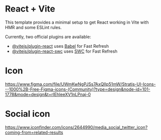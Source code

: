 # React + Vite

This template provides a minimal setup to get React working in Vite with HMR and some ESLint rules.

Currently, two official plugins are available:

- [@vitejs/plugin-react](https://github.com/vitejs/vite-plugin-react/blob/main/packages/plugin-react/README.md) uses [Babel](https://babeljs.io/) for Fast Refresh
- [@vitejs/plugin-react-swc](https://github.com/vitejs/vite-plugin-react-swc) uses [SWC](https://swc.rs/) for Fast Refresh
# Icon
https://www.figma.com/file/UWmKwNgPJSs7AxQIIp51mW/Stratis-UI-Icons---1000%2B-Free-Figma-icons-(Community)?type=design&node-id=101-1778&mode=design&t=rIEhleeXV1nLPnaj-0

# Social icon
https://www.iconfinder.com/icons/2644990/media_social_twitter_icon?coming-from=related-results